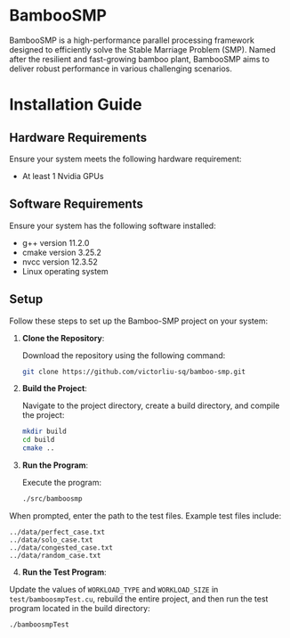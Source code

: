 # BambooSMP

BambooSMP is a high-performance parallel processing framework designed to efficiently solve the Stable Marriage
Problem (SMP). Named after the resilient and fast-growing bamboo plant, BambooSMP aims to deliver robust performance in
various challenging scenarios.

# Installation Guide

## Hardware Requirements

Ensure your system meets the following hardware requirement:

- At least 1 Nvidia GPUs

## Software Requirements

Ensure your system has the following software installed:

- g++ version 11.2.0
- cmake version 3.25.2
- nvcc version 12.3.52
- Linux operating system

## Setup

Follow these steps to set up the Bamboo-SMP project on your system:

1. **Clone the Repository**:

   Download the repository using the following command:

   ```bash
   git clone https://github.com/victorliu-sq/bamboo-smp.git
   ```


2. **Build the Project**:

   Navigate to the project directory, create a build directory, and compile the project:

   ```bash
   mkdir build
   cd build
   cmake ..
   ```


3. **Run the Program**:

   Execute the program:

   ```bash
   ./src/bamboosmp
   ```

When prompted, enter the path to the test files. Example test files include:

   ```
   ../data/perfect_case.txt
   ../data/solo_case.txt
   ../data/congested_case.txt
   ../data/random_case.txt
   ```

4. **Run the Test Program**:

Update the values of `WORKLOAD_TYPE` and `WORKLOAD_SIZE` in `test/bamboosmpTest.cu`, rebuild the entire project, and
then run the test program located in the build directory:

   ```bash
   ./bamboosmpTest
   ```
